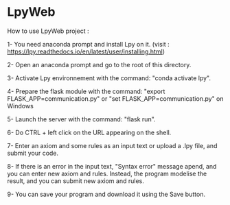 # LpyWeb
How to use LpyWeb project :

1- You need anaconda prompt and install Lpy on it.
(visit : https://lpy.readthedocs.io/en/latest/user/installing.html)

2- Open an anaconda prompt and go to the root of this directory.

3- Activate Lpy environnement with the command: "conda activate lpy".

4- Prepare the flask module with the command: "export FLASK_APP=communication.py" or "set FLASK_APP=communication.py" on Windows

5- Launch the server with the command: "flask run".

6- Do CTRL + left click on the URL appearing on the shell.

7- Enter an axiom and some rules as an input text or upload a .lpy file, and submit your code.

8- If there is an error in the input text, "Syntax error" message apend, and you can enter new axiom and rules. Instead, the program modelise the result, and you can submit new axiom and rules.

9- You can save your program and download it using the Save button.
